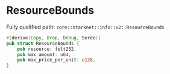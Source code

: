 # ResourceBounds

Fully qualified path: `core::starknet::info::v2::ResourceBounds`

```rust
#[derive(Copy, Drop, Debug, Serde)]
pub struct ResourceBounds {
    pub resource: felt252,
    pub max_amount: u64,
    pub max_price_per_unit: u128,
}
```


